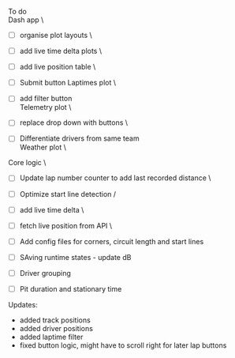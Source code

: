 To do \
Dash app \
  - [ ] organise plot layouts \ 
  - [ ] add live time delta plots \
  - [ ] add live position table \
  - [ ] Submit button
Laptimes plot \
  - [ ] add filter button \
Telemetry plot \
  - [ ] replace drop down with buttons \
  - [ ] Differentiate drivers from same team \
Weather plot \
  

Core logic \
  - [ ] Update lap number counter to add last recorded distance \
  - [ ] Optimize start line detection /
  - [ ] add live time delta \
  - [ ] fetch live position from API \
  - [ ] Add config files for corners, circuit length and start lines
  - [ ] SAving runtime states - update dB
  - [ ] Driver grouping 
  - [ ] Pit duration and stationary time


Updates:

 - added track positions
 - added driver positions
 - added laptime filter
 - fixed button logic, might have to scroll right for later lap buttons

 